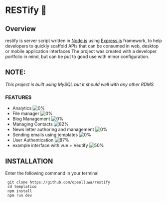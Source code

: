 # RESTify :rocket:



## Overview
restify is server script  written in [Node.js](https://nodejs.org) using [Express.js](https://expressjs.com) framework, to help developers to quickly scaffold  APIs that can be consumed in web, desktop or mobile application interfaces 
The project was created with a developer portfolio in mind, but can be put to good use with minor configuration.



## NOTE:
_This project is built using MySQL
but it should well with any other RDMS_



### FEATURES
- Analytics ![0%](https://progress-bar.dev/0?title=in+progress)
- File manager ![0%](https://progress-bar.dev/0?title=planning)
- Blog Management ![0%](https://progress-bar.dev/0?title=planning)
- Managing Contacts ![82%](https://progress-bar.dev/12?title=almost+done)
- News letter authoring and management ![0%](https://progress-bar.dev/0?title=planning)
- Sending emails using templates ![0%](https://progress-bar.dev/0?title=planning)
- User Authentication  ![87%](https://progress-bar.dev/12?title=almost+done)
- example interface with vue + Veutify ![50%](https://progress-bar.dev/60?title=in+progress)



## INSTALLATION

Enter the following command in your terminal

```shell
 git clone https://github.com/opeolluwa/restify
 cd templatico
 npm install
 npm run dev
```
